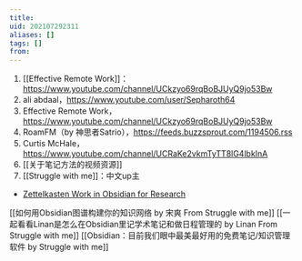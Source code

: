 ```yaml
---
title: 
uid: 202107292311
aliases: []
tags: []
from: 
---
```

1. [[Effective Remote Work]]：https://www.youtube.com/channel/UCkzyo69rqBoBJUyQ9jo53Bw
2. ali abdaal，https://www.youtube.com/user/Sepharoth64
3. Effective Remote Work，https://www.youtube.com/channel/UCkzyo69rqBoBJUyQ9jo53Bw
4. RoamFM（by 神思者Satrio），https://feeds.buzzsprout.com/1194506.rss
5. Curtis McHale，https://www.youtube.com/channel/UCRaKe2vkmTyTT8lG4lbkInA
6. [[关于笔记方法的视频资源]]
7. [[Struggle with me]]：中文up主



- [Zettelkasten Work in Obsidian for Research](https://www.youtube.com/watch?v=rNMMwaKgz18)


[[如何用Obsidian图谱构建你的知识网络 by 宋爽 From Struggle with me]]
[[一起看看Linan是怎么在Obsidian里记学术笔记和做日程管理的 by Linan From Struggle with me]]
[[Obsidian：目前我们眼中最美最好用的免费笔记/知识管理软件 by Struggle with me]]
